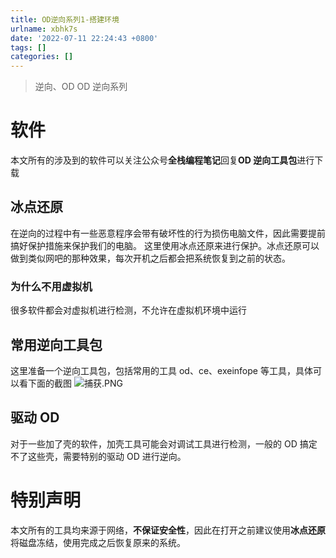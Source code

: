 ```yaml
---
title: OD逆向系列1-搭建环境
urlname: xbhk7s
date: '2022-07-11 22:24:43 +0800'
tags: []
categories: []
---
```


> 逆向、OD
> OD 逆向系列

# 软件

本文所有的涉及到的软件可以关注公众号**全栈编程笔记**回复**OD 逆向工具包**进行下载

## 冰点还原

在逆向的过程中有一些恶意程序会带有破坏性的行为损伤电脑文件，因此需要提前搞好保护措施来保护我们的电脑。
这里使用冰点还原来进行保护。冰点还原可以做到类似网吧的那种效果，每次开机之后都会把系统恢复到之前的状态。

### 为什么不用虚拟机

很多软件都会对虚拟机进行检测，不允许在虚拟机环境中运行

## 常用逆向工具包

这里准备一个逆向工具包，包括常用的工具 od、ce、exeinfope 等工具，具体可以看下面的截图
![捕获.PNG](https://cdn.nlark.com/yuque/0/2022/png/328252/1657712824715-1f511723-b17b-4b9a-ba98-f250e59b660c.png#clientId=u5cdb08e3-a18b-4&crop=0&crop=0&crop=1&crop=1&from=drop&id=ud354a858&margin=%5Bobject%20Object%5D&name=%E6%8D%95%E8%8E%B7.PNG&originHeight=442&originWidth=543&originalType=binary∶=1&rotation=0&showTitle=false&size=21362&status=done&style=none&taskId=u930209b4-7cb3-48a4-8a03-bb0933955f3&title=)

## 驱动 OD

对于一些加了壳的软件，加壳工具可能会对调试工具进行检测，一般的 OD 搞定不了这些壳，需要特别的驱动 OD 进行逆向。

# 特别声明

本文所有的工具均来源于网络，**不保证安全性**，因此在打开之前建议使用**冰点还原**将磁盘冻结，使用完成之后恢复原来的系统。
